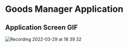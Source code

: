 # Goods Manager Application


## Application Screen GIF

![Recording 2022-03-29 at 18 39 32](https://user-images.githubusercontent.com/87411259/160650662-e566a95a-a880-4e98-9104-e86974a66471.gif)
